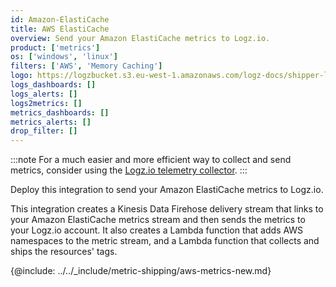 ```yaml
---
id: Amazon-ElastiCache
title: AWS ElastiCache
overview: Send your Amazon ElastiCache metrics to Logz.io.
product: ['metrics']
os: ['windows', 'linux']
filters: ['AWS', 'Memory Caching']
logo: https://logzbucket.s3.eu-west-1.amazonaws.com/logz-docs/shipper-logos/Amazon-ElastiCache.svg
logs_dashboards: []
logs_alerts: []
logs2metrics: []
metrics_dashboards: []
metrics_alerts: []
drop_filter: []
---
```



:::note
For a much easier and more efficient way to collect and send metrics, consider using the [Logz.io telemetry collector](https://app.logz.io/#/dashboard/integrations/collectors?tags=Quick%20Setup).
:::
 



Deploy this integration to send your Amazon ElastiCache metrics to Logz.io.

This integration creates a Kinesis Data Firehose delivery stream that links to your Amazon ElastiCache metrics stream and then sends the metrics to your Logz.io account. It also creates a Lambda function that adds AWS namespaces to the metric stream, and a Lambda function that collects and ships the resources' tags.


{@include: ../../_include/metric-shipping/aws-metrics-new.md}


